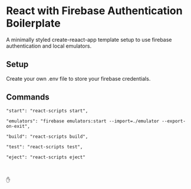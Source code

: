 # React with Firebase Authentication Boilerplate

A minimally styled create-reaact-app template setup to use firebase authentication and local emulators.

## Setup

Create your own .env file to store your firebase credentials.

## Commands

`"start": "react-scripts start",`

`"emulators": "firebase emulators:start --import=./emulator --export-on-exit",`

`"build": "react-scripts build",`

`"test": "react-scripts test",`

`"eject": "react-scripts eject"`

<br>

✋
